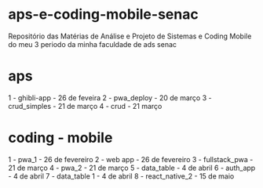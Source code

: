 # aps-e-coding-mobile-senac
Repositório das Matérias de Análise e Projeto de Sistemas e Coding Mobile do meu 3 periodo da minha faculdade de ads senac

# aps 
1 - ghibli-app - 26 de feveira
2 - pwa_deploy - 20 de março 
3 - crud_simples - 21 de março
4 - crud - 21 março

# coding - mobile
1 - pwa_1 - 26 de fevereiro
2 - web app - 26 de fevereiro
3 - fullstack_pwa - 21 de março
4 - pwa_2 - 21 de março
5 - data_table - 4 de abril
6 - auth_app - 4 de abril
7 - data_table 1 - 4 de abril
8 - react_native_2 - 15 de maio
